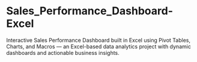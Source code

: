 # Sales_Performance_Dashboard-Excel
Interactive Sales Performance Dashboard built in Excel using Pivot Tables, Charts, and Macros — an Excel-based data analytics project with dynamic dashboards and actionable business insights.
